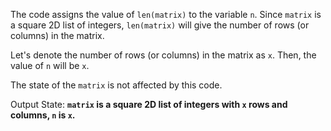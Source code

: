 The code assigns the value of `len(matrix)` to the variable `n`. Since `matrix` is a square 2D list of integers, `len(matrix)` will give the number of rows (or columns) in the matrix.

Let's denote the number of rows (or columns) in the matrix as `x`. Then, the value of `n` will be `x`.

The state of the `matrix` is not affected by this code.

Output State: **`matrix` is a square 2D list of integers with `x` rows and columns, `n` is `x`.**
